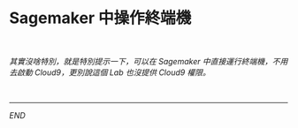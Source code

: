 # Sagemaker 中操作終端機

<br>

_其實沒啥特別，就是特別提示一下，可以在 Sagemaker 中直接運行終端機，不用去啟動 Cloud9，更別說這個 Lab 也沒提供 Cloud9 權限。_

<br>

___

_END_